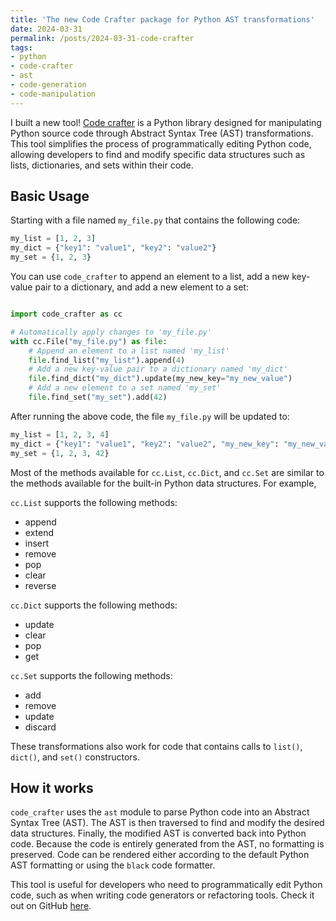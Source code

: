 ```yaml
---
title: 'The new Code Crafter package for Python AST transformations'
date: 2024-03-31
permalink: /posts/2024-03-31-code-crafter
tags:
- python
- code-crafter
- ast
- code-generation
- code-manipulation
---
```


I built a new tool! [Code crafter](https://github.com/bendichter/code-crafter) is a Python library designed for manipulating Python source code through Abstract Syntax Tree (AST) transformations. This tool simplifies the process of programmatically editing Python code, allowing developers to find and modify specific data structures such as lists, dictionaries, and sets within their code.

## Basic Usage

Starting with a file named `my_file.py` that contains the following code:

```python
my_list = [1, 2, 3]
my_dict = {"key1": "value1", "key2": "value2"}
my_set = {1, 2, 3}
```

You can use `code_crafter` to append an element to a list, add a new key-value pair to a dictionary, and add a new element to a set:

```python

import code_crafter as cc

# Automatically apply changes to 'my_file.py'
with cc.File("my_file.py") as file:
    # Append an element to a list named 'my_list'
    file.find_list("my_list").append(4)
    # Add a new key-value pair to a dictionary named 'my_dict'
    file.find_dict("my_dict").update(my_new_key="my_new_value")
    # Add a new element to a set named 'my_set'
    file.find_set("my_set").add(42)
```

After running the above code, the file `my_file.py` will be updated to:

```python
my_list = [1, 2, 3, 4]
my_dict = {"key1": "value1", "key2": "value2", "my_new_key": "my_new_value"}
my_set = {1, 2, 3, 42}
```

Most of the methods available for `cc.List`, `cc.Dict`, and `cc.Set` are similar to the methods available for the built-in Python data structures. For example,

`cc.List` supports the following methods:
* append
* extend
* insert
* remove
* pop
* clear
* reverse

`cc.Dict` supports the following methods:
* update
* clear
* pop
* get

`cc.Set` supports the following methods:
* add
* remove
* update
* discard

These transformations also work for code that contains calls to `list()`, `dict()`, and `set()` constructors.


## How it works
`code_crafter` uses the `ast` module to parse Python code into an Abstract Syntax Tree (AST). The AST is then traversed to find and modify the desired data structures. Finally, the modified AST is converted back into Python code. Because the code is entirely generated from the AST, no formatting is preserved. Code can be rendered either according to the default Python AST formatting or using the `black` code formatter.

This tool is useful for developers who need to programmatically edit Python code, such as when writing code generators or refactoring tools. Check it out on GitHub [here](https://github.com/bendichter/code-crafter).

